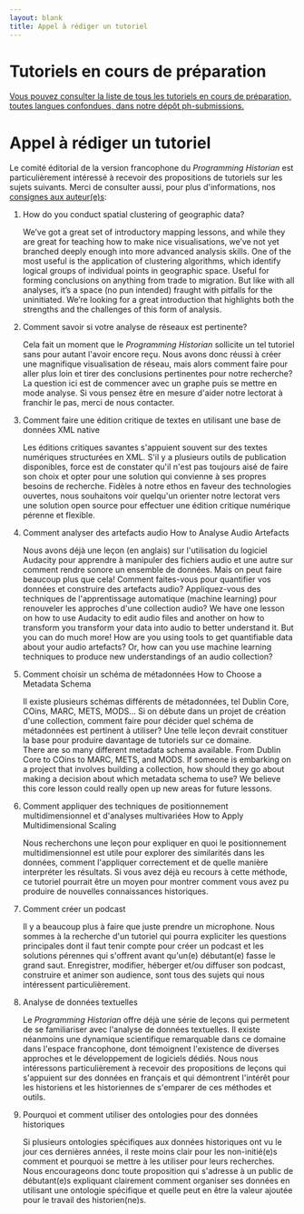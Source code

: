 ```yaml
---
layout: blank
title: Appel à rédiger un tutoriel
---
```


# Tutoriels en cours de préparation 

[Vous pouvez consulter la liste de tous les tutoriels en cours de préparation, toutes langues confondues, dans notre dépôt ph-submissions.](https://github.com/programminghistorian/ph-submissions/issues)

# Appel à rédiger un tutoriel 

Le comité éditorial de la version francophone du _Programming Historian_ est particulièrement intéressé à recevoir des propositions de tutoriels sur les sujets suivants. Merci de consulter aussi, pour plus d'informations, nos [consignes aux auteur(e)s](/fr/consignes-auteurs):

1. How do you conduct spatial clustering of geographic data?

    We’ve got a great set of introductory mapping lessons, and while they are great for teaching how to make nice visualisations, we’ve not yet branched deeply enough into more advanced analysis skills. One of the most useful is the application of clustering algorithms, which identify logical groups of individual points in geographic space. Useful for forming conclusions on anything from trade to migration. But like with all analyses, it’s a space (no pun intended) fraught with pitfalls for the uninitiated. We’re looking for a great introduction that highlights both the strengths and the challenges of this form of analysis.

2. Comment savoir si votre analyse de réseaux est pertinente? 

    Cela fait un moment que le _Programming Historian_ sollicite un tel tutoriel sans pour autant l'avoir encore reçu. Nous avons donc réussi à créer une magnifique visualisation de réseau, mais alors comment faire pour aller plus loin et tirer des conclusions pertinentes pour notre recherche? La question ici est de commencer avec un graphe puis se mettre en mode analyse. Si vous pensez être en mesure d'aider notre lectorat à franchir le pas, merci de nous contacter. 


3. Comment faire une édition critique de textes en utilisant une base de données XML native 

    Les éditions critiques savantes s'appuient souvent sur des textes numériques structurées en XML. S'il y a plusieurs outils de publication disponibles, force est de constater qu'il n'est pas toujours aisé de faire son choix et opter pour une solution qui convienne à ses propres besoins de recherche. Fidèles à notre ethos en faveur des technologies ouvertes, nous souhaitons voir quelqu'un orienter notre lectorat vers une solution open source pour effectuer une édition critique numérique pérenne et flexible. 

4. Comment analyser des artefacts audio How to Analyse Audio Artefacts

    Nous avons déjà une leçon (en anglais) sur l'utilisation du logiciel Audacity pour apprendre à manipuler des fichiers audio et une autre sur comment rendre sonore un ensemble de données. Mais on peut faire beaucoup plus que cela! Comment faites-vous pour quantifier vos données et construire des artefacts audio? Appliquez-vous des techniques de l'apprentissage automatique (machine learning) pour renouveler les approches d'une collection audio? 
    We have one lesson on how to use Audacity to edit audio files and another on how to transform you transform your data into audio to better understand it. But you can do much more! How are you using tools to get quantifiable data about your audio artefacts? Or, how can you use machine learning techniques to produce new understandings of an audio collection?

5. Comment choisir un schéma de métadonnées How to Choose a Metadata Schema

    Il existe plusieurs schémas différents de métadonnées, tel Dublin Core, COins, MARC, METS, MODS... Si on débute dans un projet de création d'une collection, comment faire pour décider quel schéma de métadonnées est pertinent à utiliser? Une telle leçon devrait constituer la base pour produire davantage de tutoriels sur ce domaine.     
	There are so many different metadata schema available. From Dublin Core to COins to MARC, METS, and MODS. If someone is embarking on a project that involves building a collection, how should they go about making a decision about which metadata schema to use? We believe this core lesson could really open up new areas for future lessons.
    
6. Comment appliquer des techniques de positionnement multidimensionnel et d'analyses multivariées How to Apply Multidimensional Scaling

    Nous recherchons une leçon pour expliquer en quoi le positionnement multidimensionnel est utile pour explorer des similarités dans les données, comment l'appliquer correctement et de quelle manière interpréter les résultats. Si vous avez déjà eu recours à cette méthode, ce tutoriel pourrait être un moyen pour montrer comment vous avez pu produire de nouvelles connaissances historiques. 
    
7. Comment créer un podcast

    Il y a beaucoup plus à faire que juste prendre un microphone. Nous sommes à la recherche d'un tutoriel qui pourra expliciter les questions principales dont il faut tenir compte pour créer un podcast et les solutions pérennes qui s'offrent avant qu'un(e) débutant(e) fasse le grand saut. Enregistrer, modifier, héberger et/ou diffuser son podcast, construire et animer son audience, sont tous des sujets qui nous intéressent particulièrement.  

8.  Analyse de données textuelles 

	Le _Programming Historian_ offre déjà une série de leçons qui permetent de se familiariser avec l'analyse de données textuelles. Il existe néanmoins une dynamique scientifique remarquable dans ce domaine dans l'espace francophone, dont témoignent l'existence de diverses approches et le développement de logiciels dédiés. Nous nous intéressons particulièrement à recevoir des propositions de leçons qui s'appuient sur des données en français et qui démontrent l'intérêt pour les historiens et les historiennes de s'emparer de ces méthodes et outils. 

9. Pourquoi et comment utiliser des ontologies pour des données historiques 

	Si plusieurs ontologies spécifiques aux données historiques ont vu le jour ces dernières années, il reste moins clair pour les non-initié(e)s comment et pourquoi se mettre à les utiliser pour leurs recherches. Nous encourageons donc toute proposition qui s'adresse à un public de débutant(e)s expliquant clairement comment organiser ses données en utilisant une ontologie spécifique et quelle peut en être la valeur ajoutée pour le travail des historien(ne)s.   
